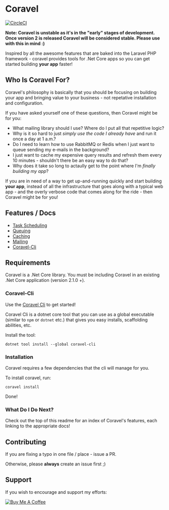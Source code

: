 # Coravel

[![CircleCI](https://circleci.com/gh/jamesmh/coravel/tree/master.svg?style=svg)](https://circleci.com/gh/jamesmh/coravel/tree/master)

__Note: Coravel is unstable as it's in the "early" stages of development. Once version 2 is released Coravel will be considered stable. Please use with this in mind :)__

Inspired by all the awesome features that are baked into the Laravel PHP framework - coravel provides tools for .Net Core apps so you can get started building **your app** faster!

## Who Is Coravel For?
Coravel's philosophy is basically that you should be focusing on building your app and bringing value to your business - not repetative installation and configuration.

If you have asked yourself one of these questions, then Coravel might be for you:

- What mailing library should I use? Where do I put all that repetitive logic?
- Why is it so hard to just _simply use the code I already have_ and run it once a day at 1 a.m.?
- Do I need to learn how to use RabbitMQ or Redis when I just want to queue sending my e-mails in the background?
- I just want to cache my expensive query results and refresh them every 10 minutes - shouldn't there be an easy way to do that?
- Why does it take so long to actaully get to the point where I'm _finally building my app_?

If you are in need of a way to get up-and-running quickly and start building **your app**, instead of all the infrastructure that goes along with a typical web app - and the overly verbose code that comes along for the ride - then Coravel might be for you!

## Features / Docs

- [Task Scheduling](https://github.com/jamesmh/coravel/blob/master/Docs/Scheduler.md)
- [Queuing](https://github.com/jamesmh/coravel/blob/master/Docs/Queuing.md)
- [Caching](https://github.com/jamesmh/coravel/blob/master/Docs/Caching.md)
- [Mailing](https://github.com/jamesmh/coravel/blob/master/Docs/Mailing.md)
- [Coravel-Cli](https://github.com/jamesmh/coravel/blob/master/Docs/Cli.md)

## Requirements

Coravel is a .Net Core library. You must be including Coravel in an existing .Net Core application (version 2.1.0 +).

### Coravel-Cli

Use the [Coravel Cli](https://github.com/jamesmh/coravel/blob/master/Docs/Cli.md) to get started! 

Coravel Cli is a dotnet core tool that you can use as a global executable (similar to `npm` or `dotnet` etc.) that gives you easy installs, scaffolding abilities, etc.

Install the tool:

```
dotnet tool install --global coravel-cli
```

### Installation

Coravel requires a few dependencies that the cli will manage for you.

To install coravel, run:

```
coravel install
```

Done!

### What Do I Do Next?

Check out the top of this readme for an index of Coravel's features, each linking to the appropriate docs!

## Contributing

If you are fixing a typo in one file / place - issue a PR. 

Otherwise, please **always** create an issue first ;)

## Support

If you wish to encourage and support my efforts:

[![Buy Me A Coffee](https://www.buymeacoffee.com/assets/img/custom_images/orange_img.png)](https://www.buymeacoffee.com/gIPOyBD5N)
